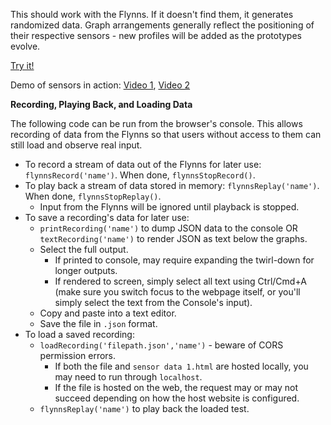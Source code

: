 This should work with the Flynns. If it doesn't find them, it generates randomized data. Graph arrangements generally reflect the positioning of their respective sensors - new profiles will be added as the prototypes evolve.

[Try it!](https://khmccurdy.github.io/flynns_graphing/sensor%20data%201.html)

Demo of sensors in action: [Video 1](https://www.linkedin.com/feed/update/urn:li:activity:6494716930900004864/), [Video 2](https://www.instagram.com/p/BtFvshJhY2J/)

<!-- Video recordings of this and similar demos will be posted [here](https://www.youtube.com/channel/UCbrhYUVkQWcBhaPzl_J6kYA). -->

**Recording, Playing Back, and Loading Data**

The following code can be run from the browser's console. This allows recording of data from the Flynns so that users without access to them can still load and observe real input.
* To record a stream of data out of the Flynns for later use: `flynnsRecord('name')`. When done, `flynnsStopRecord()`.
* To play back a stream of data stored in memory: `flynnsReplay('name')`. When done, `flynnsStopReplay()`. 
  * Input from the Flynns will be ignored until playback is stopped.
* To save a recording's data for later use:
  * `printRecording('name')` to dump JSON data to the console OR `textRecording('name')` to render JSON as text below the graphs.
  * Select the full output.
    * If printed to console, may require expanding the twirl-down for longer outputs.
    * If rendered to screen, simply select all text using Ctrl/Cmd+A (make sure you switch focus to the webpage itself, or you'll simply select the text from the Console's input).
  * Copy and paste into a text editor.
  * Save the file in `.json` format.
* To load a saved recording:
  * `loadRecording('filepath.json','name')` - beware of CORS permission errors.
    * If both the file and `sensor data 1.html` are hosted locally, you may need to run through `localhost`.
    * If the file is hosted on the web, the request may or may not succeed depending on how the host website is configured.
  * `flynnsReplay('name')` to play back the loaded test.
